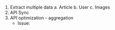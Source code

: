 
1. Extract multiple data
    a. Article
    b. User
    c. Images
2. API Sync
3. API optimization - aggregation
    - Issue: 

[//]: # (## 项目简介)

[//]: # ()
[//]: # ([编程导航知识星球]&#40;https://yupi.icu/&#41; 原创项目，基于 Vue 3 + Spring Boot + Elastic Stack 的一站式聚合搜索平台，也是简化版的企业级搜索中台。)

[//]: # ()
[//]: # (对用户来说，使用该平台，可以在同一个页面集中搜索出不同来源、不同类型的内容，提升用户的检索效率和搜索体验。)

[//]: # ()
[//]: # (对企业来说，当企业内部有多个项目的数据都存在搜索需求时，无需针对每个项目单独开发搜索功能，可以直接将各项目的数据源接入搜索中台，从而提升开发效率、降低系统维护成本。)

[//]: # ()
[//]: # (聚合搜索页面 - 搜文章：)

[//]: # ()
[//]: # (![]&#40;https://yupi-picture-1256524210.cos.ap-shanghai.myqcloud.com/1/1680425753446-db21e8a2-0fd2-496d-8539-b5e3c1f35758.png&#41;)

[//]: # ()
[//]: # (聚合搜索页面 - 搜图片：)

[//]: # ()
[//]: # (![]&#40;https://yupi-picture-1256524210.cos.ap-shanghai.myqcloud.com/1/1680425525242-a6c69abb-1bae-489e-a509-6ddfda0d2c48-20230402170832730.png&#41;)

[//]: # ()
[//]: # (聚合搜索页面 - 搜用户：)

[//]: # ()
[//]: # (![]&#40;https://yupi-picture-1256524210.cos.ap-shanghai.myqcloud.com/1/1680425678150-91c35525-a9d4-47e5-9c09-06548c84f7c4-20230402170853604.png&#41;)

[//]: # ()
[//]: # (Elastic Stack - Kibana 数据看板：)

[//]: # ()
[//]: # (![]&#40;https://yupi-picture-1256524210.cos.ap-shanghai.myqcloud.com/1/1680425981611-18e62334-1243-4741-9013-124494249fcb.png&#41;)

[//]: # ()
[//]: # ()
[//]: # ()
[//]: # (项目架构图：)

[//]: # ()
[//]: # (![]&#40;https://yupi-picture-1256524210.cos.ap-shanghai.myqcloud.com/1/image-20230402105911365.png&#41;)

[//]: # ()
[//]: # ()
[//]: # ()
[//]: # (此外，这个项目中还应用到了鱼皮提供的万用后端项目模板，熟练之后，**几分钟开发一个新功能 **真的轻轻松松！)

[//]: # ()
[//]: # ()
[//]: # ()
[//]: # (### 项目特点)

[//]: # ()
[//]: # (1）本项目选用 Vue 3 + Spring Boot 2.7 新版本实现，包含完整的前后端，从需求分析、技术选型、系统设计、前后端开发再到最后上线，整个项目的制作过程为 **全程直播** ！)

[//]: # ()
[//]: # (2）项目选题新颖，不是电商、不是管理系统、不是博客论坛，而是企业架构层面的 **通用搜索能力** 的抽象，做完这个项目后，之后你自己在做任何业务系统时，都可以复用这次开发的搜索能力。)

[//]: # ()
[//]: # (3）项目中会带大家学习和实战：多种数据爬虫方法、4 种数据同步方法、接口优化（ **运用了多种设计模式** ）、Elastic Stack（Elasticsearch 搜索引擎、Kibana 看板）、压力测试等一系列知识。)

[//]: # ()
[//]: # (4）除了学做项目之外，鱼皮还在直播过程中聊到了不少知识点，帮助大家提升架构设计思维、学会对比方案、阅读文档的套路；所有 Bug 和问题均为直播解决，带大家提升自主排查问题、解决 Bug 的能力。（课程中鱼皮还演示了一小下 ChatGPT 的使用）)

[//]: # ()
[//]: # (5）项目总耗时不长，主打的是 **快速带大家学习新技术并直接实践运用** ，并且鱼皮已经整理好了这个项目可以写在简历上的亮点，成为简历上的亮眼项目。)

[//]: # ()
[//]: # ()
[//]: # ()
[//]: # (### 本项目适合的同学)

[//]: # ()
[//]: # (本项目前后端都有，但更侧重后端，重点讲了几种数据抓取方式、使用几种设计模式来优化接口、Elasticsearch 搜索引擎从 0 到 1 的应用、4 种数据同步方式等。)

[//]: # ()
[//]: # (如果你学习过后端开发技术（比如 Java Web），希望做一个区别于管理系统的、有亮点的、写在简历上加分的项目，并提升自己的编程和架构设计能力，那么非常欢迎来学习！)

[//]: # ()
[//]: # (当然，如果你是前端，也可以通过这个项目学习到一些前端开发的小技巧（比如页面状态同步），但是最好学习过 Vue 或 React 等至少一门开发框架。)

[//]: # ()
[//]: # ()
[//]: # ()
[//]: # (### 技术选型（全栈项目）)

[//]: # ()
[//]: # (#### 前端)

[//]: # ()
[//]: # (- Vue 3)

[//]: # (- Ant Design Vue 组件库)

[//]: # (- 页面状态同步)

[//]: # ()
[//]: # ()
[//]: # ()
[//]: # (#### 后端)

[//]: # ()
[//]: # (- Spring Boot 2.7 框架 + springboot-init 脚手架)

[//]: # (- MySQL 数据库（8.x 版本）)

[//]: # (- Elastic Stack)

[//]: # (    - Elasticsearch 搜索引擎（重点）)

[//]: # (    - Logstash 数据管道)

[//]: # (    - Kibana 数据可视化)

[//]: # (- 数据抓取（jsoup、HttpClient 爬虫）)

[//]: # (    - 离线)

[//]: # (    - 实时)

[//]: # (- 设计模式)

[//]: # (    - 门面模式)

[//]: # (    - 适配器模式)

[//]: # (    - 注册器模式)

[//]: # (- 数据同步（4 种同步方式）)

[//]: # (    - 定时)

[//]: # (    - 双写)

[//]: # (    - Logstash)

[//]: # (    - Canal)

[//]: # (- JMeter 压力测试)

[//]: # ()
[//]: # ()
[//]: # ()
[//]: # (## 项目大纲)

[//]: # ()
[//]: # (1. 项目介绍和计划)

[//]: # (2. 需求分析)

[//]: # (3. 技术选型、业务流程、系统架构介绍)

[//]: # (4. 前端项目初始化)

[//]: # (    1. 前端脚手架使用)

[//]: # (    2. 框架、组件库、请求库整合)

[//]: # (5. 后端项目初始化)

[//]: # (    1. Spring Boot 万用模板介绍和使用)

[//]: # ()
[//]: # (6. 前端聚合搜索页面开发)

[//]: # (7. 前后端联调)

[//]: # (8. 多数据源获取（包含几种爬虫方式的讲解和实践）)

[//]: # (    1. JSoup 离线抓取)

[//]: # (    2. HttpClient 实时抓取)

[//]: # ()
[//]: # (9. 聚合搜索业务场景分析)

[//]: # (10. 聚合搜索接口开发)

[//]: # (    1. 门面模式讲解)

[//]: # (    2. 性能测试)

[//]: # ()
[//]: # (11. 搜索接口优化)

[//]: # (    1. 统一标准)

[//]: # (    2. 适配器模式)

[//]: # (    3. 注册器模式)

[//]: # ()
[//]: # (12. 前端搜索接口调用优化)

[//]: # (13. 从 0 开始学习 Elastic Stack)

[//]: # (    1. Elasticsearch 概念及倒排索引原理)

[//]: # (    2. Elasticsearch / Kibana 安装)

[//]: # (    3. Elasticsearch + Kibana Dev Tools 入门实践)

[//]: # (    4. Elasticsearch 调用方式讲解)

[//]: # ()
[//]: # (14. ES 搜索引擎实战)

[//]: # (    1. 几种 Java 客户端操作方式讲解)

[//]: # (    2. ES 标准开发流程实战)

[//]: # (    3. 动静分离)

[//]: # ()
[//]: # (15. 数据同步（4 种同步方式）)

[//]: # (    1. 定时)

[//]: # (    2. 双写)

[//]: # (    3. Logstash)

[//]: # (    4. Canal)

[//]: # ()
[//]: # (16. Kibana 搭建看板)

[//]: # (17. JMeter 接口性能测试)

[//]: # (18. 项目扩展点)

[//]: # ()
[//]: # ()
[//]: # ()
[//]: # (## 项目资料)

[//]: # ()
[//]: # ([加入星球]&#40;https://yupi.icu&#41; 可获得：)

[//]: # ()
[//]: # (1. 完整视频教程)

[//]: # (2. 视频教程大纲)

[//]: # (3. 完整项目源码)

[//]: # (4. 项目学习笔记)

[//]: # (5. 本项目交流答疑)

[//]: # (6. 本项目简历写法)

[//]: # (7. 更多原创项目教程和学习专栏)

[//]: # ()
[//]: # ()
[//]: # ()
[//]: # (## 版权声明)

[//]: # ()
[//]: # (请尊重原创！与其泄露资料、二次售卖，不如邀请他人加入星球得大额赏金：https://t.zsxq.com/0eP82UuaG)
